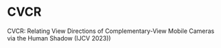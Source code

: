 # CVCR
CVCR: Relating View Directions of Complementary-View Mobile Cameras via the Human Shadow (IJCV 2023))
